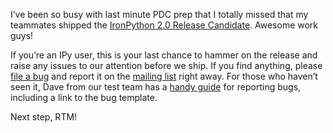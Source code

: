 I’ve been so busy with last minute PDC prep that I totally missed that
my teammates shipped the [IronPython 2.0 Release
Candidate](http://www.codeplex.com/IronPython/Release/ProjectReleases.aspx?ReleaseId=17404).
Awesome work guys!

If you’re an IPy user, this is your last chance to hammer on the release
and raise any issues to our attention before we ship. If you find
anything, please [file a
bug](http://www.codeplex.com/IronPython/WorkItem/Create.aspx) and report
it on the [mailing
list](http://lists.ironpython.com/listinfo.cgi/users-ironpython.com)
right away. For those who haven’t seen it, Dave from our test team has a
[handy guide](http://knowbody.livejournal.com/7964.html) for reporting
bugs, including a link to the bug template.

Next step, RTM!
